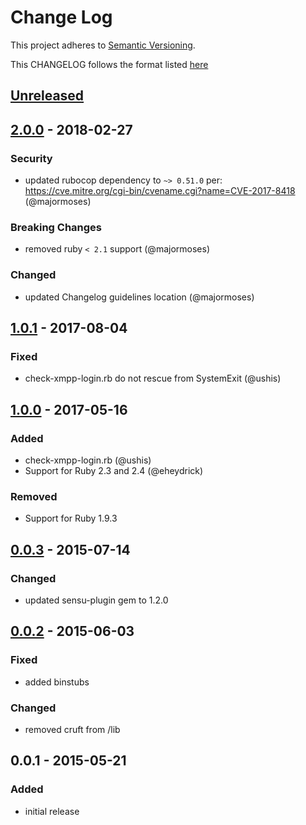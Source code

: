 # Change Log
This project adheres to [Semantic Versioning](http://semver.org/).

This CHANGELOG follows the format listed [here](https://github.com/sensu-plugins/community/blob/master/HOW_WE_CHANGELOG.md)

## [Unreleased]

## [2.0.0] - 2018-02-27
### Security
- updated rubocop dependency to `~> 0.51.0` per: https://cve.mitre.org/cgi-bin/cvename.cgi?name=CVE-2017-8418 (@majormoses)

### Breaking Changes
- removed ruby `< 2.1` support (@majormoses)

### Changed
- updated Changelog guidelines location (@majormoses)

## [1.0.1] - 2017-08-04
### Fixed
- check-xmpp-login.rb do not rescue from SystemExit (@ushis)

## [1.0.0] - 2017-05-16
### Added
- check-xmpp-login.rb (@ushis)
- Support for Ruby 2.3 and 2.4 (@eheydrick)

### Removed
- Support for Ruby 1.9.3

## [0.0.3] - 2015-07-14
### Changed
- updated sensu-plugin gem to 1.2.0

## [0.0.2] - 2015-06-03
### Fixed
- added binstubs

### Changed
- removed cruft from /lib

## 0.0.1 - 2015-05-21
### Added
- initial release

[Unreleased]: https://github.com/sensu-plugins/sensu-plugins-xmpp/compare/2.0.0...HEAD
[2.0.0]: https://github.com/sensu-plugins/sensu-plugins-xmpp/compare/1.0.1...2.0.0
[1.0.1]: https://github.com/sensu-plugins/sensu-plugins-xmpp/compare/1.0.0...1.0.1
[1.0.0]: https://github.com/sensu-plugins/sensu-plugins-xmpp/compare/0.0.3...1.0.0
[0.0.3]: https://github.com/sensu-plugins/sensu-plugins-xmpp/compare/0.0.2...0.0.3
[0.0.2]: https://github.com/sensu-plugins/sensu-plugins-xmpp/compare/0.0.1...0.0.2
